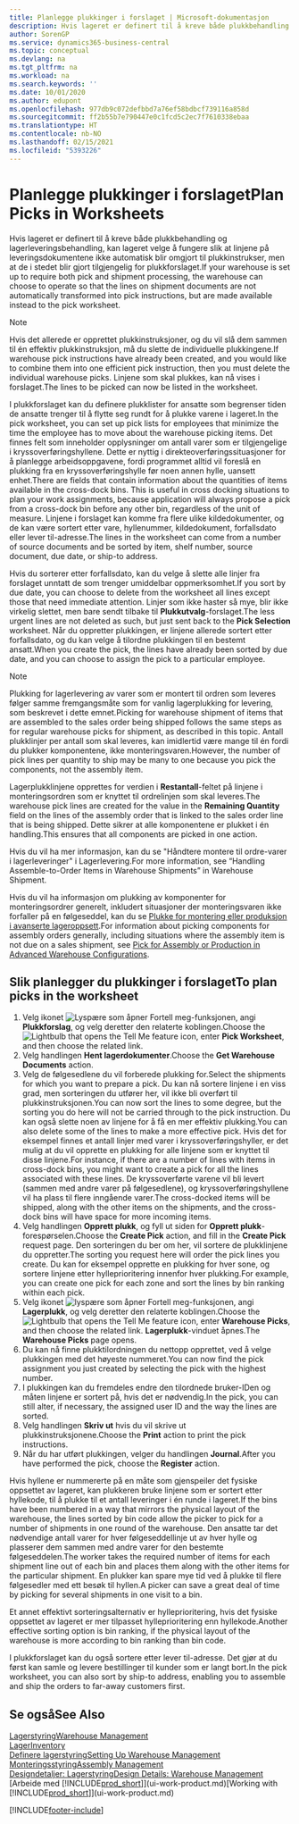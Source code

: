 ```yaml
---
title: Planlegge plukkinger i forslaget | Microsoft-dokumentasjon
description: Hvis lageret er definert til å kreve både plukkbehandling og lagerleveringsbehandling, kan lageret velge å fungere slik at linjene på leveringsdokumentene ikke automatisk blir omgjort til plukkinstrukser, men at de i stedet blir gjort tilgjengelig for plukkforslaget.
author: SorenGP
ms.service: dynamics365-business-central
ms.topic: conceptual
ms.devlang: na
ms.tgt_pltfrm: na
ms.workload: na
ms.search.keywords: ''
ms.date: 10/01/2020
ms.author: edupont
ms.openlocfilehash: 977db9c072defbbd7a76ef58bdbcf739116a858d
ms.sourcegitcommit: ff2b55b7e790447e0c1fcd5c2ec7f7610338ebaa
ms.translationtype: HT
ms.contentlocale: nb-NO
ms.lasthandoff: 02/15/2021
ms.locfileid: "5393226"
---
```

# <a name="plan-picks-in-worksheets"></a><span data-ttu-id="68617-103">Planlegge plukkinger i forslaget</span><span class="sxs-lookup"><span data-stu-id="68617-103">Plan Picks in Worksheets</span></span>

<span data-ttu-id="68617-104">Hvis lageret er definert til å kreve både plukkbehandling og lagerleveringsbehandling, kan lageret velge å fungere slik at linjene på leveringsdokumentene ikke automatisk blir omgjort til plukkinstrukser, men at de i stedet blir gjort tilgjengelig for plukkforslaget.</span><span class="sxs-lookup"><span data-stu-id="68617-104">If your warehouse is set up to require both pick and shipment processing, the warehouse can choose to operate so that the lines on shipment documents are not automatically transformed into pick instructions, but are made available instead to the pick worksheet.</span></span>  

> [!NOTE]  
> <span data-ttu-id="68617-105">Hvis det allerede er opprettet plukkinstruksjoner, og du vil slå dem sammen til én effektiv plukkinstruksjon, må du slette de individuelle plukkingene.</span><span class="sxs-lookup"><span data-stu-id="68617-105">If warehouse pick instructions have already been created, and you would like to combine them into one efficient pick instruction, then you must delete the individual warehouse picks.</span></span> <span data-ttu-id="68617-106">Linjene som skal plukkes, kan nå vises i forslaget.</span><span class="sxs-lookup"><span data-stu-id="68617-106">The lines to be picked can now be listed in the worksheet.</span></span>  

<span data-ttu-id="68617-107">I plukkforslaget kan du definere plukklister for ansatte som begrenser tiden de ansatte trenger til å flytte seg rundt for å plukke varene i lageret.</span><span class="sxs-lookup"><span data-stu-id="68617-107">In the pick worksheet, you can set up pick lists for employees that minimize the time the employee has to move about the warehouse picking items.</span></span> <span data-ttu-id="68617-108">Det finnes felt som inneholder opplysninger om antall varer som er tilgjengelige i kryssoverføringshyllene. Dette er nyttig i direkteoverføringssituasjoner for å planlegge arbeidsoppgavene, fordi programmet alltid vil foreslå en plukking fra en kryssoverføringshylle før noen annen hylle, uansett enhet.</span><span class="sxs-lookup"><span data-stu-id="68617-108">There are fields that contain information about the quantities of items available in the cross-dock bins. This is useful in cross docking situations to plan your work assignments, because application will always propose a pick from a cross-dock bin before any other bin, regardless of the unit of measure.</span></span> <span data-ttu-id="68617-109">Linjene i forslaget kan komme fra flere ulike kildedokumenter, og de kan være sortert etter vare, hyllenummer, kildedokument, forfallsdato eller lever til-adresse.</span><span class="sxs-lookup"><span data-stu-id="68617-109">The lines in the worksheet can come from a number of source documents and be sorted by item, shelf number, source document, due date, or ship-to address.</span></span>  

<span data-ttu-id="68617-110">Hvis du sorterer etter forfallsdato, kan du velge å slette alle linjer fra forslaget unntatt de som trenger umiddelbar oppmerksomhet.</span><span class="sxs-lookup"><span data-stu-id="68617-110">If you sort by due date, you can choose to delete from the worksheet all lines except those that need immediate attention.</span></span> <span data-ttu-id="68617-111">Linjer som ikke haster så mye, blir ikke virkelig slettet, men bare sendt tilbake til **Plukkutvalg**-forslaget.</span><span class="sxs-lookup"><span data-stu-id="68617-111">The less urgent lines are not deleted as such, but just sent back to the **Pick Selection** worksheet.</span></span> <span data-ttu-id="68617-112">Når du oppretter plukkingen, er linjene allerede sortert etter forfallsdato, og du kan velge å tilordne plukkingen til en bestemt ansatt.</span><span class="sxs-lookup"><span data-stu-id="68617-112">When you create the pick, the lines have already been sorted by due date, and you can choose to assign the pick to a particular employee.</span></span>  

> [!NOTE]  
> <span data-ttu-id="68617-113">Plukking for lagerlevering av varer som er montert til ordren som leveres følger samme fremgangsmåte som for vanlig lagerplukking for levering, som beskrevet i dette emnet.</span><span class="sxs-lookup"><span data-stu-id="68617-113">Picking for warehouse shipment of items that are assembled to the sales order being shipped follows the same steps as for regular warehouse picks for shipment, as described in this topic.</span></span> <span data-ttu-id="68617-114">Antall plukklinjer per antall som skal leveres, kan imidlertid være mange til én fordi du plukker komponentene, ikke monteringsvaren.</span><span class="sxs-lookup"><span data-stu-id="68617-114">However, the number of pick lines per quantity to ship may be many to one because you pick the components, not the assembly item.</span></span>  
>
> <span data-ttu-id="68617-115">Lagerplukklinjene opprettes for verdien i **Restantall**-feltet på linjene i monteringsordren som er knyttet til ordrelinjen som skal leveres.</span><span class="sxs-lookup"><span data-stu-id="68617-115">The warehouse pick lines are created for the value in the **Remaining Quantity** field on the lines of the assembly order that is linked to the sales order line that is being shipped.</span></span> <span data-ttu-id="68617-116">Dette sikrer at alle komponentene er plukket i én handling.</span><span class="sxs-lookup"><span data-stu-id="68617-116">This ensures that all components are picked in one action.</span></span>  
>
> <span data-ttu-id="68617-117">Hvis du vil ha mer informasjon, kan du se "Håndtere montere til ordre-varer i lagerleveringer" i Lagerlevering.</span><span class="sxs-lookup"><span data-stu-id="68617-117">For more information, see “Handling Assemble-to-Order Items in Warehouse Shipments” in Warehouse Shipment.</span></span>  
>
> <span data-ttu-id="68617-118">Hvis du vil ha informasjon om plukking av komponenter for monteringsordrer generelt, inkludert situasjoner der monteringsvaren ikke forfaller på en følgeseddel, kan du se [Plukke for montering eller produksjon i avanserte lageroppsett](warehouse-how-to-pick-for-internal-operations-in-advanced-warehousing.md).</span><span class="sxs-lookup"><span data-stu-id="68617-118">For information about picking components for assembly orders generally, including situations where the assembly item is not due on a sales shipment, see [Pick for Assembly or Production in Advanced Warehouse Configurations](warehouse-how-to-pick-for-internal-operations-in-advanced-warehousing.md).</span></span>  

## <a name="to-plan-picks-in-the-worksheet"></a><span data-ttu-id="68617-119">Slik planlegger du plukkinger i forslaget</span><span class="sxs-lookup"><span data-stu-id="68617-119">To plan picks in the worksheet</span></span>

1. <span data-ttu-id="68617-120">Velg ikonet ![Lyspære som åpner Fortell meg-funksjonen](media/ui-search/search_small.png "Fortell hva du vil gjøre"), angi **Plukkforslag**, og velg deretter den relaterte koblingen.</span><span class="sxs-lookup"><span data-stu-id="68617-120">Choose the ![Lightbulb that opens the Tell Me feature](media/ui-search/search_small.png "Tell me what you want to do") icon, enter **Pick Worksheet**, and then choose the related link.</span></span>  
2. <span data-ttu-id="68617-121">Velg handlingen **Hent lagerdokumenter**.</span><span class="sxs-lookup"><span data-stu-id="68617-121">Choose the **Get Warehouse Documents** action.</span></span>  
3. <span data-ttu-id="68617-122">Velg de følgesedlene du vil forberede plukking for.</span><span class="sxs-lookup"><span data-stu-id="68617-122">Select the shipments for which you want to prepare a pick.</span></span> <span data-ttu-id="68617-123">Du kan nå sortere linjene i en viss grad, men sorteringen du utfører her, vil ikke bli overført til plukkinstruksjonen.</span><span class="sxs-lookup"><span data-stu-id="68617-123">You can now sort the lines to some degree, but the sorting you do here will not be carried through to the pick instruction.</span></span> <span data-ttu-id="68617-124">Du kan også slette noen av linjene for å få en mer effektiv plukking.</span><span class="sxs-lookup"><span data-stu-id="68617-124">You can also delete some of the lines to make a more effective pick.</span></span> <span data-ttu-id="68617-125">Hvis det for eksempel finnes et antall linjer med varer i kryssoverføringshyller, er det mulig at du vil opprette en plukking for alle linjene som er knyttet til disse linjene.</span><span class="sxs-lookup"><span data-stu-id="68617-125">For instance, if there are a number of lines with items in cross-dock bins, you might want to create a pick for all the lines associated with these lines.</span></span> <span data-ttu-id="68617-126">De kryssoverførte varene vil bli levert (sammen med andre varer på følgesedlene), og kryssoverføringshyllene vil ha plass til flere inngående varer.</span><span class="sxs-lookup"><span data-stu-id="68617-126">The cross-docked items will be shipped, along with the other items on the shipments, and the cross-dock bins will have space for more incoming items.</span></span>  
4. <span data-ttu-id="68617-127">Velg handlingen **Opprett plukk**, og fyll ut siden for **Opprett plukk**-forespørselen.</span><span class="sxs-lookup"><span data-stu-id="68617-127">Choose the **Create Pick** action, and fill in the **Create Pick** request page.</span></span> <span data-ttu-id="68617-128">Den sorteringen du ber om her, vil sortere de plukklinjene du oppretter.</span><span class="sxs-lookup"><span data-stu-id="68617-128">The sorting you request here will order the pick lines you create.</span></span> <span data-ttu-id="68617-129">Du kan for eksempel opprette en plukking for hver sone, og sortere linjene etter hylleprioritering innenfor hver plukking.</span><span class="sxs-lookup"><span data-stu-id="68617-129">For example, you can create one pick for each zone and sort the lines by bin ranking within each pick.</span></span>  
5. <span data-ttu-id="68617-130">Velg ikonet ![lyspære som åpner Fortell meg-funksjonen](media/ui-search/search_small.png "Fortell hva du vil gjøre"), angi **Lagerplukk**, og velg deretter den relaterte koblingen.</span><span class="sxs-lookup"><span data-stu-id="68617-130">Choose the ![Lightbulb that opens the Tell Me feature](media/ui-search/search_small.png "Tell me what you want to do") icon, enter **Warehouse Picks**, and then choose the related link.</span></span> <span data-ttu-id="68617-131">**Lagerplukk**-vinduet åpnes.</span><span class="sxs-lookup"><span data-stu-id="68617-131">The **Warehouse Picks** page opens.</span></span>  
6. <span data-ttu-id="68617-132">Du kan nå finne plukktilordningen du nettopp opprettet, ved å velge plukkingen med det høyeste nummeret.</span><span class="sxs-lookup"><span data-stu-id="68617-132">You can now find the pick assignment you just created by selecting the pick with the highest number.</span></span>  
7. <span data-ttu-id="68617-133">I plukkingen kan du fremdeles endre den tilordnede bruker-IDen og måten linjene er sortert på, hvis det er nødvendig.</span><span class="sxs-lookup"><span data-stu-id="68617-133">In the pick, you can still alter, if necessary, the assigned user ID and the way the lines are sorted.</span></span>  
8. <span data-ttu-id="68617-134">Velg handlingen **Skriv ut** hvis du vil skrive ut plukkinstruksjonene.</span><span class="sxs-lookup"><span data-stu-id="68617-134">Choose the **Print** action to print the pick instructions.</span></span>  
9. <span data-ttu-id="68617-135">Når du har utført plukkingen, velger du handlingen **Journal**.</span><span class="sxs-lookup"><span data-stu-id="68617-135">After you have performed the pick, choose the **Register** action.</span></span>  

<span data-ttu-id="68617-136">Hvis hyllene er nummererte på en måte som gjenspeiler det fysiske oppsettet av lageret, kan plukkeren bruke linjene som er sortert etter hyllekode, til å plukke til et antall leveringer i én runde i lageret.</span><span class="sxs-lookup"><span data-stu-id="68617-136">If the bins have been numbered in a way that mirrors the physical layout of the warehouse, the lines sorted by bin code allow the picker to pick for a number of shipments in one round of the warehouse.</span></span> <span data-ttu-id="68617-137">Den ansatte tar det nødvendige antall varer for hver følgeseddellinje ut av hver hylle og plasserer dem sammen med andre varer for den bestemte følgeseddelen.</span><span class="sxs-lookup"><span data-stu-id="68617-137">The worker takes the required number of items for each shipment line out of each bin and places them along with the other items for the particular shipment.</span></span> <span data-ttu-id="68617-138">En plukker kan spare mye tid ved å plukke til flere følgesedler med ett besøk til hyllen.</span><span class="sxs-lookup"><span data-stu-id="68617-138">A picker can save a great deal of time by picking for several shipments in one visit to a bin.</span></span>  

<span data-ttu-id="68617-139">Et annet effektivt sorteringsalternativ er hylleprioritering, hvis det fysiske oppsettet av lageret er mer tilpasset hylleprioritering enn hyllekode.</span><span class="sxs-lookup"><span data-stu-id="68617-139">Another effective sorting option is bin ranking, if the physical layout of the warehouse is more according to bin ranking than bin code.</span></span>  

<span data-ttu-id="68617-140">I plukkforslaget kan du også sortere etter lever til-adresse. Det gjør at du først kan samle og levere bestillinger til kunder som er langt bort.</span><span class="sxs-lookup"><span data-stu-id="68617-140">In the pick worksheet, you can also sort by ship-to address, enabling you to assemble and ship the orders to far-away customers first.</span></span>  

## <a name="see-also"></a><span data-ttu-id="68617-141">Se også</span><span class="sxs-lookup"><span data-stu-id="68617-141">See Also</span></span>

[<span data-ttu-id="68617-142">Lagerstyring</span><span class="sxs-lookup"><span data-stu-id="68617-142">Warehouse Management</span></span>](warehouse-manage-warehouse.md)  
[<span data-ttu-id="68617-143">Lager</span><span class="sxs-lookup"><span data-stu-id="68617-143">Inventory</span></span>](inventory-manage-inventory.md)  
[<span data-ttu-id="68617-144">Definere lagerstyring</span><span class="sxs-lookup"><span data-stu-id="68617-144">Setting Up Warehouse Management</span></span>](warehouse-setup-warehouse.md)  
[<span data-ttu-id="68617-145">Monteringsstyring</span><span class="sxs-lookup"><span data-stu-id="68617-145">Assembly Management</span></span>](assembly-assemble-items.md)  
[<span data-ttu-id="68617-146">Designdetaljer: Lagerstyring</span><span class="sxs-lookup"><span data-stu-id="68617-146">Design Details: Warehouse Management</span></span>](design-details-warehouse-management.md)  
<span data-ttu-id="68617-147">[Arbeide med [!INCLUDE[prod_short](includes/prod_short.md)]](ui-work-product.md)</span><span class="sxs-lookup"><span data-stu-id="68617-147">[Working with [!INCLUDE[prod_short](includes/prod_short.md)]](ui-work-product.md)</span></span>  


[!INCLUDE[footer-include](includes/footer-banner.md)]